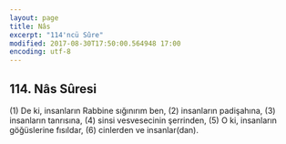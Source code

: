 ```yaml
---
layout: page
title: Nâs
excerpt: "114'ncü Sûre"
modified: 2017-08-30T17:50:00.564948 17:00
encoding: utf-8
---
```


## 114. Nâs Sûresi

(1) De ki, insanların Rabbine sığınırım ben,
(2) insanların padişahına,
(3) insanların tanrısına,
(4) sinsi vesvesecinin şerrinden,
(5) O ki, insanların göğüslerine fısıldar,
(6) cinlerden ve insanlar(dan).

